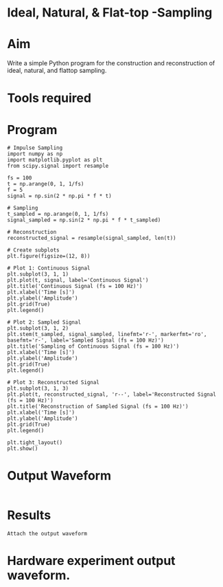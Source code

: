 # Ideal, Natural, & Flat-top -Sampling
# Aim
Write a simple Python program for the construction and reconstruction of ideal, natural, and flattop sampling.
# Tools required
# Program
```
# Impulse Sampling
import numpy as np
import matplotlib.pyplot as plt
from scipy.signal import resample

fs = 100
t = np.arange(0, 1, 1/fs) 
f = 5
signal = np.sin(2 * np.pi * f * t)

# Sampling
t_sampled = np.arange(0, 1, 1/fs)
signal_sampled = np.sin(2 * np.pi * f * t_sampled)

# Reconstruction
reconstructed_signal = resample(signal_sampled, len(t))

# Create subplots
plt.figure(figsize=(12, 8))

# Plot 1: Continuous Signal
plt.subplot(3, 1, 1)
plt.plot(t, signal, label='Continuous Signal')
plt.title('Continuous Signal (fs = 100 Hz)')
plt.xlabel('Time [s]')
plt.ylabel('Amplitude')
plt.grid(True)
plt.legend()

# Plot 2: Sampled Signal
plt.subplot(3, 1, 2)
plt.stem(t_sampled, signal_sampled, linefmt='r-', markerfmt='ro', basefmt='r-', label='Sampled Signal (fs = 100 Hz)')
plt.title('Sampling of Continuous Signal (fs = 100 Hz)')
plt.xlabel('Time [s]')
plt.ylabel('Amplitude')
plt.grid(True)
plt.legend()

# Plot 3: Reconstructed Signal
plt.subplot(3, 1, 3)
plt.plot(t, reconstructed_signal, 'r--', label='Reconstructed Signal (fs = 100 Hz)')
plt.title('Reconstruction of Sampled Signal (fs = 100 Hz)')
plt.xlabel('Time [s]')
plt.ylabel('Amplitude')
plt.grid(True)
plt.legend()

plt.tight_layout()
plt.show()
```
# Output Waveform
```

```
# Results
```
Attach the output waveform
```
# Hardware experiment output waveform.
